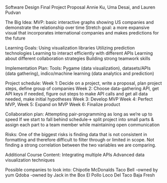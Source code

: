 Software Design Final Project Proposal
Annie Ku, Uma Desai, and Lauren Pudvan

The Big Idea: 
MVP: basic interactive graphs showing US companies and demonstrate the relationship over time
Stretch goal: a more expansive visual that incorporates international companies and makes predictions for the future

Learning Goals:
	Using visualization libraries
	Utilizing prediction technologies
	Learning to interact efficiently with different APIs
	Learning about different collaboration strategies
	Building strong teamwork skills

Implementation Plan: 
	Tools: Pygame (data visualization), datasets/APIs (data gathering), indico/machine learning (data analytics and prediction)

Project schedule: 
	Week 1: Decide on a project, write a proposal, plan project steps, define group of companies
	Week 2: Choose data-gathering API, get API keys if needed, figure out steps to make API 	calls and get all data needed, make initial hypotheses
	Week 3: Develop MVP
	Week 4: Perfect MVP, 
	Week 5: Expand on MVP
	Week 6: Finalize product

Collaboration plan: 
	Attempting pair-programming as long as we’re up to speed
		If we start to fall behind schedule→ split project into small parts & assign each part to a team member while maintaining open communication

Risks: 
	One of the biggest risks is finding data that is not consistent in formatting and therefore difficult to filter through or limited in scope.
	Not finding a strong correlation between the two variables we are comparing.

Additional Course Content:
	Integrating multiple APIs
	Advanced data visualization techniques

Possible companies to look into:
Chipotle
McDonalds
Taco Bell -owned by yum
Qdoba -owned by Jack in the Box
El Pollo Loco
Del Taco
Baja Fresh